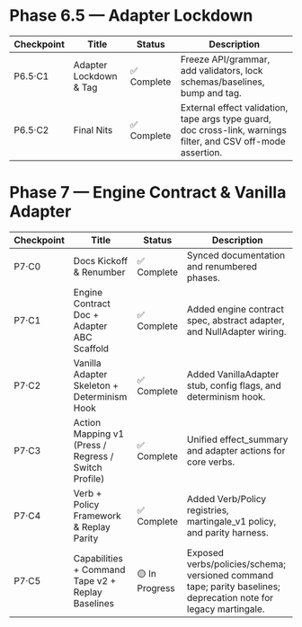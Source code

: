 # Phase 6.5 — Adapter Lockdown

| Checkpoint | Title | Status | Description |
|-------------|--------|---------|-------------|
| P6.5·C1 | Adapter Lockdown & Tag | ✅ Complete | Freeze API/grammar, add validators, lock schemas/baselines, bump and tag. |
| P6.5·C2 | Final Nits | ✅ Complete | External effect validation, tape args type guard, doc cross-link, warnings filter, and CSV off-mode assertion. |

# Phase 7 — Engine Contract & Vanilla Adapter

| Checkpoint | Title | Status | Description |
|-------------|--------|---------|-------------|
| P7·C0 | Docs Kickoff & Renumber | ✅ Complete | Synced documentation and renumbered phases. |
| P7·C1 | Engine Contract Doc + Adapter ABC Scaffold | ✅ Complete | Added engine contract spec, abstract adapter, and NullAdapter wiring. |
| P7·C2 | Vanilla Adapter Skeleton + Determinism Hook | ✅ Complete | Added VanillaAdapter stub, config flags, and determinism hook. |
| P7·C3 | Action Mapping v1 (Press / Regress / Switch Profile) | ✅ Complete | Unified effect_summary and adapter actions for core verbs. |
| P7·C4 | Verb + Policy Framework & Replay Parity | ✅ Complete | Added Verb/Policy registries, martingale_v1 policy, and parity harness. |
| P7·C5 | Capabilities + Command Tape v2 + Replay Baselines | 🟡 In Progress | Exposed verbs/policies/schema; versioned command tape; parity baselines; deprecation note for legacy martingale. |
